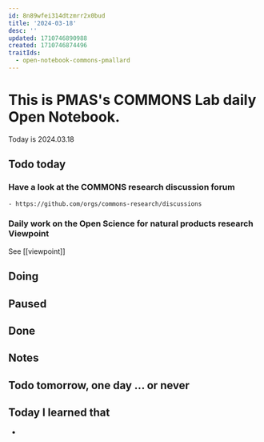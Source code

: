 ```yaml
---
id: 8n89wfei314dtzmrr2x0bud
title: '2024-03-18'
desc: ''
updated: 1710746890988
created: 1710746874496
traitIds:
  - open-notebook-commons-pmallard
---
```


# This is PMAS's COMMONS Lab daily Open Notebook.

Today is 2024.03.18

## Todo today

### Have a look at the COMMONS research discussion forum
    - https://github.com/orgs/commons-research/discussions

### Daily work on the Open Science for natural products research Viewpoint

See [[viewpoint]]


###
###

## Doing

## Paused

## Done

## Notes

## Todo tomorrow, one day ... or never 


###
###


## Today I learned that

-